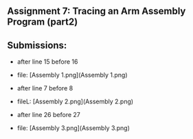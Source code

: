## Assignment 7: Tracing an Arm Assembly Program (part2)

## Submissions:
- after line 15 before 16
- file: [Assembly 1.png](Assembly 1.png)

- after line 7 before 8
- fileL: [Assembly 2.png](Assembly 2.png)
- after line 26 before 27
- file: [Assembly 3.png](Assembly 3.png)
